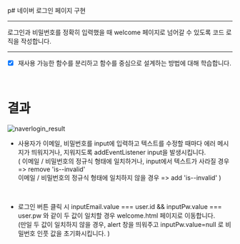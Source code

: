p# 네이버 로그인 페이지 구현


---

로그인과 비밀번호를 정확히 입력했을 때 welcome 페이지로 넘어갈 수 있도록 코드 로직을 작성합니다.


---
- [x] 재사용 가능한 함수를 분리하고 함수를 중심으로 설계하는 방법에 대해 학습합니다.

<br>

# 결과

![naverlogin_result](https://github.com/chowonn/home-work/assets/70478015/075bc3ab-23a5-4cbe-a0dd-da9662080216)

- 사용자가 이메일, 비밀번호를 input에 입력하고 텍스트를 수정할 때마다 에러 메시지가 띄워지거나, 지워지도록 addEventListener input을 발생시킵니다. <br>
( 이메일 / 비밀번호의 정규식 형태에 일치하거나, input에서 텍스트가 사라질 경우 => remove 'is--invalid'  <br>
 이메일 / 비밀번호의 정규식 형태에 일치하지 않을 경우 => add 'is--invalid' )  
 <br>
 
- 로그인 버튼 클릭 시 inputEmail.value === user.id && inputPw.value === user.pw 와 같이 두 값이 일치할 경우 welcome.html 페이지로 이동합니다. <br>
 (만일 두 값이 일치하지 않을 경우, alert 창을 띄워주고 inputPw.value=null 로 비밀번호 인풋 값을 초기화시킵니다. )



